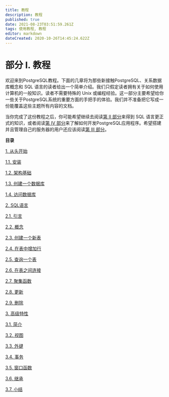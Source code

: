 ```yaml
---
title: 教程
description: 教程
published: true
date: 2021-08-23T03:51:59.261Z
tags: 使用教程, 教程
editor: markdown
dateCreated: 2020-10-26T14:45:24.622Z
---
```


# 部分 I. 教程

欢迎来到PostgreSQL教程。下面的几章将为那些新接触PostgreSQL、关系数据库概念和 SQL 语言的读者给出一个简单介绍。我们只假定读者拥有关于如何使用计算机的一般知识。读者不需要特殊的 Unix 或编程经验。这一部分主要希望给你一些关于PostgreSQL系统的重要方面的手把手的体验。我们并不准备把它写成一份能覆盖这些主题所有内容的文档。

当你完成了这份教程之后，你可能希望继续去阅读[第 II 部分](sql "部分 II. SQL 语言")来得到 SQL 语言更正式的知识，或者阅读[第 IV 部分](client-interfaces "部分 IV. 客户端接口")来了解如何开发PostgreSQL应用程序。希望搭建并且管理自己的服务器的用户还应该阅读[第 III 部分](admin "部分 III. 服务器管理")。


**目录**

[1\. 从头开始](tutorial-start)

[1.1. 安装](tutorial-install)

[1.2. 架构基础](tutorial-arch)

[1.3. 创建一个数据库](tutorial-createdb)

[1.4. 访问数据库](tutorial-accessdb)

[2. SQL语言](tutorial-sql)

[2.1. 引言](tutorial-sql-intro)

[2.2. 概念](tutorial-concepts)

[2.3. 创建一个新表](tutorial-table)

[2.4. 在表中增加行](tutorial-populate)

[2.5. 查询一个表](tutorial-select)

[2.6. 在表之间连接](tutorial-join)

[2.7. 聚集函数](tutorial-agg)

[2.8. 更新](tutorial-update)

[2.9. 删除](tutorial-delete)

[3\. 高级特性](tutorial-advanced)

[3.1. 简介](tutorial-advanced-intro)

[3.2. 视图](tutorial-views)

[3.3. 外键](tutorial-fk)

[3.4. 事务](tutorial-transactions)

[3.5. 窗口函数](tutorial-window)

[3.6. 继承](tutorial-inheritance)

[3.7. 小结](tutorial-conclusion)
